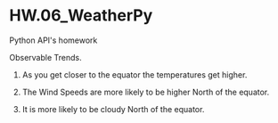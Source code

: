 # HW.06_WeatherPy
Python API's homework

Observable Trends.
1. As you get closer to the equator the temperatures get higher.

2. The Wind Speeds are more likely to be higher North of the equator.

3. It is more likely to be cloudy North of the equator.